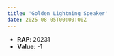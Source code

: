 ```yaml
---
title: 'Golden Lightning Speaker'
date: 2025-08-05T00:00:00Z
---
```

- **RAP**: 20231
- **Value**: -1
